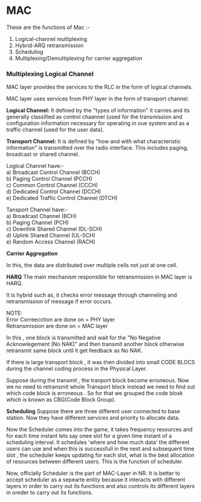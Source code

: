 # MAC

These are the functions of Mac :-

1. Logical-channel multiplexing
2. Hybrid-ARQ retransmission
3. Scheduling
4. Multiplexing/Demultiplexing for carrier aggregation 

### Multiplexing Logical Channel

MAC layer provides the services to the RLC in the form of logical channels.

MAC layer uses services from PHY layer in the form of transport channel.

**Logical Channel:** It defined by the "types of information" it carries and its generally classified as control chaannel (used for the transmission and configuration information necessary for operating in oue system and as a traffic channel (used for the user data).   

**Transport Channel:** It is defined by "how and with what characteristic information" is transmitted over the radio interface. This includes paging, broadcast or shared channel.

Logical Channel have:-<br />
a) Broadcast Control Channel (BCCH)<br />
b) Paging Control Channel (PCCH)<br />
c) Common Control Channel (CCCH)<br />
d) Dedicated Control Channel (DCCH)<br />
e) Dedicated Traffic Control Channel (DTCH)<br />

Tansport Channel have:-<br />
a) Broadcast Channel (BCH)<br />
b) Paging Channel (PCH)<br />
c) Downlink Shared Channel (DL-SCH)<br />
d) Uplink Shared Channel (UL-SCH)<br />
e) Random Access Channel (RACH)<br />

**Carrier Aggregation**

In this, the data are distributed over multiple cells not just at one cell.

**HARQ**
The main mechanism responsible for retransmission in MAC layer is HARQ.

It is hybrid such as, it checks error message through channeling and retransmission of message if error occurs. 

NOTE:<br />
Error Correecction are done on = PHY layer<br />
Retransmission are done on = MAC layer<br />

In this , one block is transmitted and wait for the "No Negative Acknowlegement (No NAK)" and then transmit another block otherwise retransmit same block until it get feedback as No NAK.

If there is large transport block , it was then divided into small CODE BLOCS during the channel coding process in the Physical Layer.

Suppose during the transmit , the tranport block become erroneous. Now we no need to retransmit whole Transport block instead we need to find out which code block is erroneous . So for that we grouped the code bloxk which is known as CBG(Code Block Group).

**Scheduling**
Suppose there are three different user connected to base station. Now they have different services and priority to allocate data.

Now the Scheduler comes into the game, it takes frequency resources and for each time instant lets say onee slot for a given time instant of a scheduling interval. It schedules 'where and how much data' the different users can use and when this is successfull in the next and subsequent time slot , the scheduler keeps updating for each slot, what is the best allocation of resources between different users. This is the function of scheduler.

Now, officially Scheduler is the part of MAC-Layer in NR. It is better to accept scheduler as a sepearte entity because it interacts with different layers in order to carry out its functions and also controls its different layers in oreder to carry out its functions.

